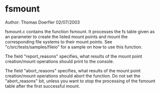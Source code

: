 fsmount
=======

Author: Thomas Doerfler 02/07/2003

fsmount.c contains the function fsmount. It processes the 
fs table given as an parameter to create the listed mount points
and mount the corresponding file systems to their mount points.
See "c/src/tests/samples/fileio" for a sample on how to use this
function.

The field "report_reasons" specifies, what results of the mount point
creation/mount operations should print to the console.

The field "abort_reasons" specifies, what results of the mount point
creation/mount operations should abort the function. Do not set the
"abort_reasons" bit, unless you want to stop the processing of the
fsmount table after the first successful mount.
